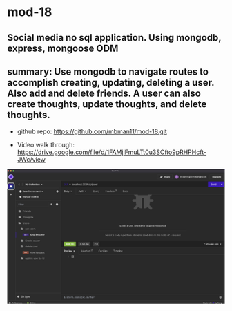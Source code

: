 # mod-18
## Social media no sql application. Using mongodb, express, mongoose ODM

## summary: Use mongodb to navigate routes to accomplish creating, updating, deleting a user. Also add and delete friends. A user can also create thoughts, update thoughts, and delete thoughts.

* github repo: https://github.com/mbman11/mod-18.git

* Video walk through: https://drive.google.com/file/d/1FAMjiFmuLTt0u3SCfto9pRHPHcft-JWc/view

![Alt text](<Screen Shot 2023-10-31 at 3.42.01 PM.png>)